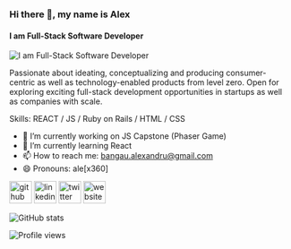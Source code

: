 ### Hi there 👋, my name is Alex
#### I am Full-Stack Software Developer
![I am Full-Stack Software Developer](https://zdnet3.cbsistatic.com/hub/i/2018/10/18/580b4d43-4060-4d90-be23-1f97ef795e4e/github-logo.png)

Passionate about ideating, conceptualizing and producing consumer-centric as well as technology-enabled products from level zero. Open for exploring exciting full-stack development opportunities in startups as well as companies with scale.

Skills: REACT / JS / Ruby on Rails / HTML / CSS

- 🔭 I’m currently working on JS Capstone (Phaser Game) 
- 🌱 I’m currently learning React 
- 📫 How to reach me: bangau.alexandru@gmail.com 
- 😄 Pronouns: ale[x360] 


[<img src='https://cdn.jsdelivr.net/npm/simple-icons@3.0.1/icons/github.svg' alt='github' height='40'>](https://github.com/rammazzoti2000)  [<img src='https://cdn.jsdelivr.net/npm/simple-icons@3.0.1/icons/linkedin.svg' alt='linkedin' height='40'>](https://www.linkedin.com/in/alexandru-bangau/)  [<img src='https://cdn.jsdelivr.net/npm/simple-icons@3.0.1/icons/twitter.svg' alt='twitter' height='40'>](https://twitter.com/alex_maxinova)  [<img src='https://cdn.jsdelivr.net/npm/simple-icons@3.0.1/icons/icloud.svg' alt='website' height='40'>](https://www.alex-portfolio.org/)  

![GitHub stats](https://github-readme-stats.vercel.app/api?username=rammazzoti2000&show_icons=true)  

![Profile views](https://gpvc.arturio.dev/rammazzoti2000)  
